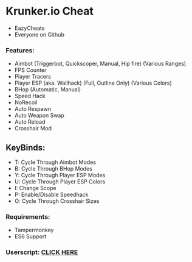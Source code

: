 # Krunker.io Cheat

- EazyCheats
- Everyone on Github

### Features:
- Aimbot (Triggerbot, Quickscoper, Manual, Hip fire) (Various Ranges)
- FPS Counter
- Player Tracers
- Player ESP (aka. Wallhack) (Full, Outline Only) (Various Colors)
- BHop (Automatic, Manual)
- Speed Hack
- NoRecoil
- Auto Respawn
- Auto Weapon Swap
- Auto Reload
- Crosshair Mod

## KeyBinds:
- T: Cycle Through Aimbot Modes
- B: Cycle Through BHop Modes
- Y: Cycle Through Player ESP Modes
- U: Cycle Through Player ESP Colors
- I: Change Scope
- P: Enable/Disable Speedhack
- O: Cycle Through Crosshair Sizes

### Requirements:
- Tampermonkey
- ES6 Support

### Userscript: [CLICK HERE](https://github.com/eazycheats/cheat/raw/master/userscript.user.js)
